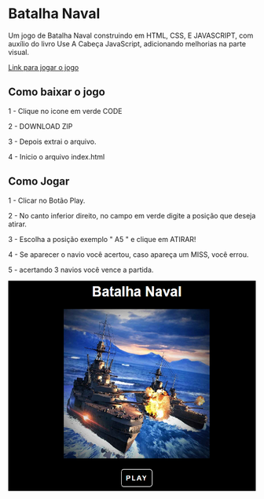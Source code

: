 # Batalha Naval
Um jogo de Batalha Naval construindo em HTML, CSS, E JAVASCRIPT, com auxílio do livro Use A Cabeça JavaScript, adicionando melhorias na parte visual.

<a href="https://jromarioss.github.io/batalha_naval/" target="_blan">Link para jogar o jogo</a>

## Como baixar o jogo
1 - Clique no icone em verde CODE

2 - DOWNLOAD ZIP

3 - Depois extrai o arquivo.

4 - Inicio o arquivo index.html

## Como Jogar
1 - Clicar no Botão Play.

2 - No canto inferior direito, no campo em verde digite a posição que deseja atirar.

3 - Escolha a posição exemplo " A5 " e clique em ATIRAR!

4 - Se aparecer o navio você acertou, caso apareça um MISS, você errou.

5 - acertando 3 navios você vence a partida.


<img src="./public/capa.png" alt="Navio de batalha" />